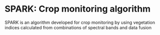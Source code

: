 # SPARK: Crop monitoring algorithm
SPARK is an algorithm developed for crop monitoring by using vegetation indices calculated from combinations of spectral bands and data fusion

